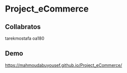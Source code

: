 # Project_eCommerce

## Collabratos
tarekmostafa
oa180


## Demo
https://mahmoudabuyousef.github.io/Project_eCommerce/
